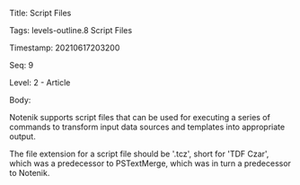 Title:  Script Files

Tags:   levels-outline.8 Script Files

Timestamp: 20210617203200

Seq:    9

Level:  2 - Article

Body: 

Notenik supports script files that can be used for executing a series of commands to transform input data sources and templates into appropriate output. 

The file extension for a script file should be '.tcz', short for 'TDF Czar', which was a predecessor to PSTextMerge, which was in turn a predecessor to Notenik.
